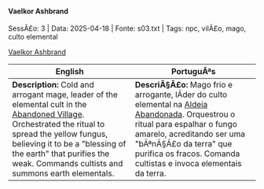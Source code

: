 ﻿
#### Vaelkor Ashbrand

SessÃ£o: 3 | Data: 2025-04-18 | Fonte: s03.txt | Tags: npc, vilÃ£o, mago, culto elemental

[Vaelkor Ashbrand](vaelkor_ashbrand.png)

| English | PortuguÃªs |
|---------|-----------|
| **Description:** Cold and arrogant mage, leader of the elemental cult in the [Abandoned Village](aldeia_abandonada.md). Orchestrated the ritual to spread the yellow fungus, believing it to be a "blessing of the earth" that purifies the weak. Commands cultists and summons earth elementals. | **DescriÃ§Ã£o:** Mago frio e arrogante, lÃ­der do culto elemental na [Aldeia Abandonada](aldeia_abandonada.md). Orquestrou o ritual para espalhar o fungo amarelo, acreditando ser uma "bÃªnÃ§Ã£o da terra" que purifica os fracos. Comanda cultistas e invoca elementais da terra. |


























